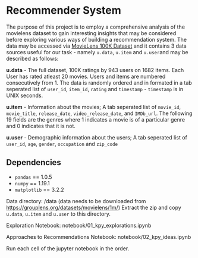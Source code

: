 # Recommender System

The purpose of this project is to employ a comprehensive analysis of the movielens dataset to gain interesting insights that may be considered before exploring various ways of building a recommendation system.
The data may be accessed via [MovieLens 100K Dataset](https://grouplens.org/datasets/movielens/100k/) and it contains 3 data sources useful for our task - namely `u.data`, `u.item` and `u.user`and may be described as follows: 

**u.data** - The full dataset, 100K ratings by 943 users on 1682 items. Each User has rated atleast 20 movies. Users and items are numbered consecutively from 1. The data is randomly ordered and in formated in a tab seperated list of `user_id`, `item_id`, `rating` and `timestamp` -  `timestamp` is in UNIX seconds. 

**u.item** - Information about the movies; A tab seperated list of `movie_id`, `movie_title`, `release_date`, `video_release_date`, and `IMDb_url`. The following 19 fields are the genres where 1 indicates a movie is of a particular genre and 0 indicates that it is not. 

**u.user** - Demographic information about the users; A tab seperated list of `user_id`, `age`, `gender`, `occupation` and `zip_code`

## Dependencies 
* `pandas` == 1.0.5
* `numpy` == 1.19.1
* `matplotlib` == 3.2.2

Data directory: /data (data needs to be downloaded from https://grouplens.org/datasets/movielens/1m/)
Extract the zip and copy `u.data`, `u.item` and `u.user` to this directory.

Exploration Notebook: notebook/01_kpy_explorations.ipynb

Approaches to Recommendations Notebook: notebook/02_kpy_ideas.ipynb


Run each cell of the jupyter notebook in the order.
